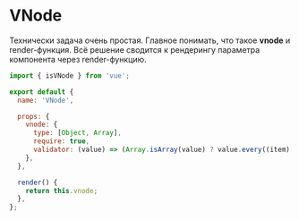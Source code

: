 # VNode

Технически задача очень простая. Главное понимать, что такое **vnode** и render-функция. Всё решение сводится к
рендерингу параметра компонента через render-функцию.

```javascript
import { isVNode } from 'vue';

export default {
  name: 'VNode',

  props: {
    vnode: {
      type: [Object, Array],
      require: true,
      validator: (value) => (Array.isArray(value) ? value.every((item) => isVNode(item)) : isVNode(value)),
    },
  },

  render() {
    return this.vnode;
  },
};
```
